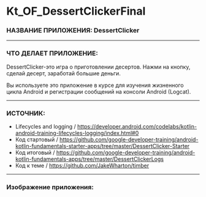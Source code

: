 # Kt_OF_DessertClickerFinal



### НАЗВАНИЕ ПРИЛОЖЕНИЯ: DessertClicker

------------------------------

### ЧТО ДЕЛАЕТ ПРИЛОЖЕНИЕ:

DessertClicker-это игра о приготовлении десертов. Нажми на кнопку, сделай десерт, заработай большие деньги.

Вы используете это приложение в курсе для изучения жизненного цикла Android и регистрации сообщений на консоли Android (Logcat).

------------------------------

### ИСТОЧНИК:

* Lifecycles and logging / https://developer.android.com/codelabs/kotlin-android-training-lifecycles-logging/index.html#0
* Код стартовый / https://github.com/google-developer-training/android-kotlin-fundamentals-starter-apps/tree/master/DessertClicker-Starter
* Код итоговый / https://github.com/google-developer-training/android-kotlin-fundamentals-apps/tree/master/DessertClickerLogs
* Код к теме /  https://github.com/JakeWharton/timber

------------------------------

### Изображение приложения:

